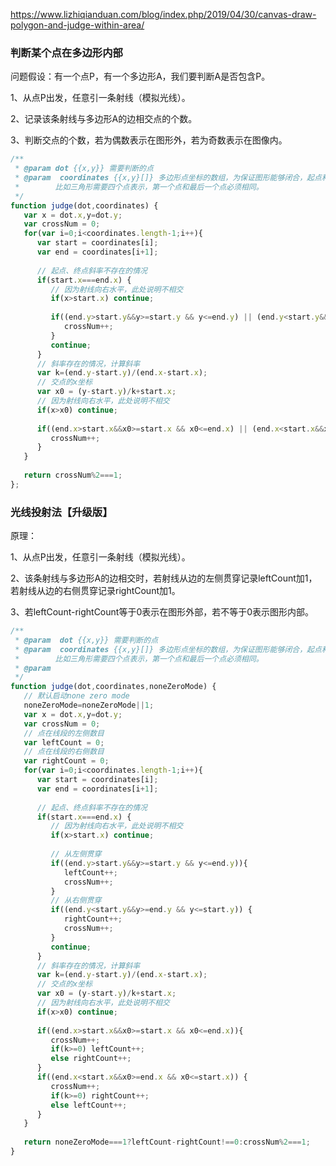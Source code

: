 https://www.lizhiqianduan.com/blog/index.php/2019/04/30/canvas-draw-polygon-and-judge-within-area/

### 判断某个点在多边形内部

问题假设：有一个点P，有一个多边形A，我们要判断A是否包含P。

1、从点P出发，任意引一条射线（模拟光线）。

2、记录该条射线与多边形A的边相交点的个数。

3、判断交点的个数，若为偶数表示在图形外，若为奇数表示在图像内。



``` javascript
/**
 * @param dot {{x,y}} 需要判断的点
 * @param  coordinates {{x,y}[]} 多边形点坐标的数组，为保证图形能够闭合，起点和终点必须相等。
 *        比如三角形需要四个点表示，第一个点和最后一个点必须相同。 
 */
function judge(dot,coordinates) {
   var x = dot.x,y=dot.y;
   var crossNum = 0;
   for(var i=0;i<coordinates.length-1;i++){
      var start = coordinates[i];
      var end = coordinates[i+1];
       
      // 起点、终点斜率不存在的情况
      if(start.x===end.x) {
         // 因为射线向右水平，此处说明不相交
         if(x>start.x) continue;
          
         if((end.y>start.y&&y>=start.y && y<=end.y) || (end.y<start.y&&y>=end.y && y<=start.y)){
            crossNum++;
         }
         continue;
      }
      // 斜率存在的情况，计算斜率
      var k=(end.y-start.y)/(end.x-start.x);
      // 交点的x坐标
      var x0 = (y-start.y)/k+start.x;
      // 因为射线向右水平，此处说明不相交
      if(x>x0) continue;
       
      if((end.x>start.x&&x0>=start.x && x0<=end.x) || (end.x<start.x&&x0>=end.x && x0<=start.x)){
         crossNum++;
      }
   }
    
   return crossNum%2===1;
};
```

### 光线投射法【升级版】

原理：

1、从点P出发，任意引一条射线（模拟光线）。

2、该条射线与多边形A的边相交时，若射线从边的左侧贯穿记录leftCount加1，若射线从边的右侧贯穿记录rightCount加1。

3、若leftCount-rightCount等于0表示在图形外部，若不等于0表示图形内部。

``` javascript
/**
 * @param  dot {{x,y}} 需要判断的点
 * @param  coordinates {{x,y}[]} 多边形点坐标的数组，为保证图形能够闭合，起点和终点必须相等。
 *        比如三角形需要四个点表示，第一个点和最后一个点必须相同。 
 * @param  
 */
function judge(dot,coordinates,noneZeroMode) {
   // 默认启动none zero mode
   noneZeroMode=noneZeroMode||1;
   var x = dot.x,y=dot.y;
   var crossNum = 0;
   // 点在线段的左侧数目
   var leftCount = 0;
   // 点在线段的右侧数目
   var rightCount = 0;
   for(var i=0;i<coordinates.length-1;i++){
      var start = coordinates[i];
      var end = coordinates[i+1];
       
      // 起点、终点斜率不存在的情况
      if(start.x===end.x) {
         // 因为射线向右水平，此处说明不相交
         if(x>start.x) continue;
          
         // 从左侧贯穿
         if((end.y>start.y&&y>=start.y && y<=end.y)){
            leftCount++;
            crossNum++;
         }
         // 从右侧贯穿
         if((end.y<start.y&&y>=end.y && y<=start.y)) {
            rightCount++;
            crossNum++;
         }
         continue;
      }
      // 斜率存在的情况，计算斜率
      var k=(end.y-start.y)/(end.x-start.x);
      // 交点的x坐标
      var x0 = (y-start.y)/k+start.x;
      // 因为射线向右水平，此处说明不相交
      if(x>x0) continue;
       
      if((end.x>start.x&&x0>=start.x && x0<=end.x)){
         crossNum++;
         if(k>=0) leftCount++;
         else rightCount++;
      }
      if((end.x<start.x&&x0>=end.x && x0<=start.x)) {
         crossNum++;
         if(k>=0) rightCount++;
         else leftCount++;
      }
   }
    
   return noneZeroMode===1?leftCount-rightCount!==0:crossNum%2===1;
}
```


